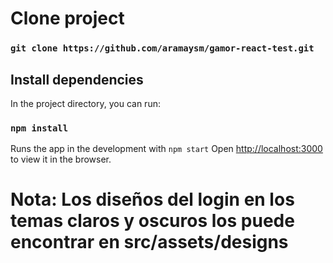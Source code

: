 # Clone project

### `git clone https://github.com/aramaysm/gamor-react-test.git`

## Install dependencies

In the project directory, you can run:

### `npm install`

Runs the app in the development with `npm start`
Open [http://localhost:3000](http://localhost:3000) to view it in the browser.


# Nota: Los diseños del login en los temas claros y oscuros los puede encontrar en src/assets/designs

